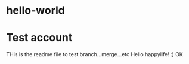 # hello-world
Test account
==========================================
THis is the readme file to test branch...merge...etc
Hello happylife! :)
OK

